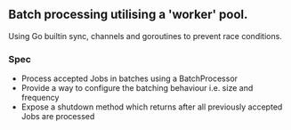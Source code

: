 ## Batch processing utilising a 'worker' pool.

Using Go builtin sync, channels and goroutines to prevent race conditions.

### Spec

- Process accepted Jobs in batches using a BatchProcessor
- Provide a way to configure the batching behaviour i.e. size and frequency
- Expose a shutdown method which returns after all previously accepted Jobs are processed

